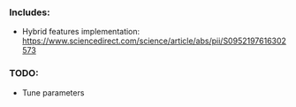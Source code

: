 ### Includes:
* Hybrid features implementation: https://www.sciencedirect.com/science/article/abs/pii/S0952197616302573

### TODO:
* Tune parameters
